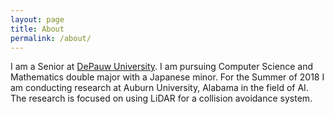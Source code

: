 ```yaml
---
layout: page
title: About
permalink: /about/
---
```


I am a Senior at [DePauw University](https://www.depauw.edu). I am pursuing Computer Science and Mathematics double major with a Japanese minor. For the Summer of 2018 I am conducting research at Auburn University, Alabama in the field of AI. The research is focused on using LiDAR for a collision avoidance system.
